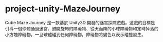 # project-unity-MazeJourney
Cube Maze Journey 是一款基於 Unity3D 開發的迷宮探險遊戲。遊戲的目標是引導一個球體通過迷宮，避開旋轉的障礙物、從天而降的小球障礙物和定時掉落的小方塊障礙物。一旦球體碰到任何障礙物，障礙物將變色以表示碰撞發生。
